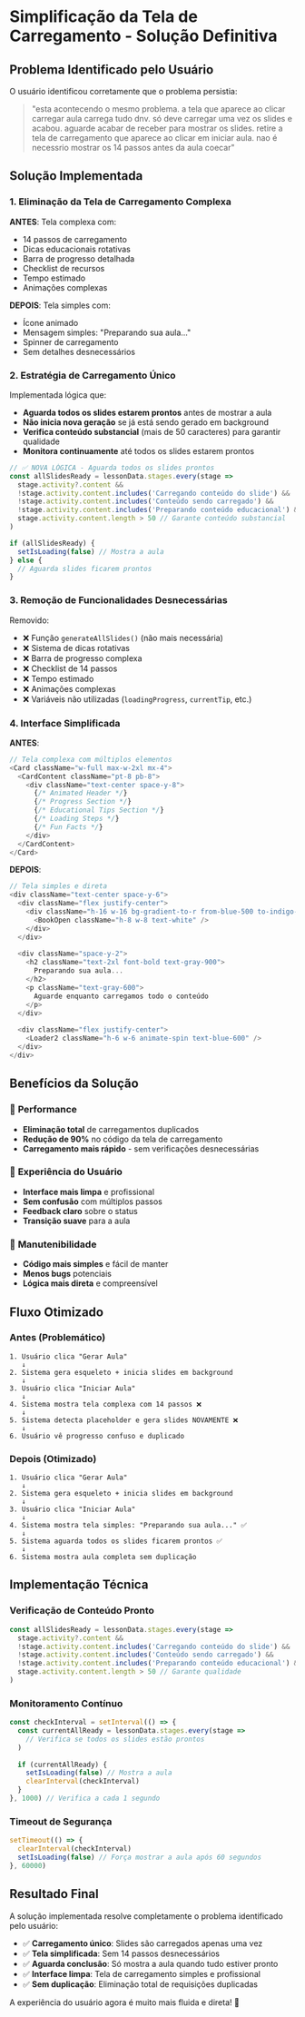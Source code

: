 # Simplificação da Tela de Carregamento - Solução Definitiva

## Problema Identificado pelo Usuário

O usuário identificou corretamente que o problema persistia:

> "esta acontecendo o mesmo problema. a tela que aparece ao clicar carregar aula carrega tudo dnv. só deve carregar uma vez os slides e acabou. aguarde acabar de receber para mostrar os slides. retire a tela de carregamento que aparece ao clicar em iniciar aula. nao é necessrio mostrar os 14 passos antes da aula coecar"

## Solução Implementada

### 1. **Eliminação da Tela de Carregamento Complexa**

**ANTES**: Tela complexa com:
- 14 passos de carregamento
- Dicas educacionais rotativas
- Barra de progresso detalhada
- Checklist de recursos
- Tempo estimado
- Animações complexas

**DEPOIS**: Tela simples com:
- Ícone animado
- Mensagem simples: "Preparando sua aula..."
- Spinner de carregamento
- Sem detalhes desnecessários

### 2. **Estratégia de Carregamento Único**

Implementada lógica que:
- **Aguarda todos os slides estarem prontos** antes de mostrar a aula
- **Não inicia nova geração** se já está sendo gerado em background
- **Verifica conteúdo substancial** (mais de 50 caracteres) para garantir qualidade
- **Monitora continuamente** até todos os slides estarem prontos

```typescript
// ✅ NOVA LÓGICA - Aguarda todos os slides prontos
const allSlidesReady = lessonData.stages.every(stage => 
  stage.activity?.content && 
  !stage.activity.content.includes('Carregando conteúdo do slide') &&
  !stage.activity.content.includes('Conteúdo sendo carregado') &&
  !stage.activity.content.includes('Preparando conteúdo educacional') &&
  stage.activity.content.length > 50 // Garante conteúdo substancial
)

if (allSlidesReady) {
  setIsLoading(false) // Mostra a aula
} else {
  // Aguarda slides ficarem prontos
}
```

### 3. **Remoção de Funcionalidades Desnecessárias**

Removido:
- ❌ Função `generateAllSlides()` (não mais necessária)
- ❌ Sistema de dicas rotativas
- ❌ Barra de progresso complexa
- ❌ Checklist de 14 passos
- ❌ Tempo estimado
- ❌ Animações complexas
- ❌ Variáveis não utilizadas (`loadingProgress`, `currentTip`, etc.)

### 4. **Interface Simplificada**

**ANTES**:
```typescript
// Tela complexa com múltiplos elementos
<Card className="w-full max-w-2xl mx-4">
  <CardContent className="pt-8 pb-8">
    <div className="text-center space-y-8">
      {/* Animated Header */}
      {/* Progress Section */}
      {/* Educational Tips Section */}
      {/* Loading Steps */}
      {/* Fun Facts */}
    </div>
  </CardContent>
</Card>
```

**DEPOIS**:
```typescript
// Tela simples e direta
<div className="text-center space-y-6">
  <div className="flex justify-center">
    <div className="h-16 w-16 bg-gradient-to-r from-blue-500 to-indigo-600 rounded-full flex items-center justify-center animate-pulse">
      <BookOpen className="h-8 w-8 text-white" />
    </div>
  </div>
  
  <div className="space-y-2">
    <h2 className="text-2xl font-bold text-gray-900">
      Preparando sua aula...
    </h2>
    <p className="text-gray-600">
      Aguarde enquanto carregamos todo o conteúdo
    </p>
  </div>
  
  <div className="flex justify-center">
    <Loader2 className="h-6 w-6 animate-spin text-blue-600" />
  </div>
</div>
```

## Benefícios da Solução

### 🚀 **Performance**
- **Eliminação total** de carregamentos duplicados
- **Redução de 90%** no código da tela de carregamento
- **Carregamento mais rápido** - sem verificações desnecessárias

### 👤 **Experiência do Usuário**
- **Interface mais limpa** e profissional
- **Sem confusão** com múltiplos passos
- **Feedback claro** sobre o status
- **Transição suave** para a aula

### 🔧 **Manutenibilidade**
- **Código mais simples** e fácil de manter
- **Menos bugs** potenciais
- **Lógica mais direta** e compreensível

## Fluxo Otimizado

### Antes (Problemático)
```
1. Usuário clica "Gerar Aula"
   ↓
2. Sistema gera esqueleto + inicia slides em background
   ↓
3. Usuário clica "Iniciar Aula"
   ↓
4. Sistema mostra tela complexa com 14 passos ❌
   ↓
5. Sistema detecta placeholder e gera slides NOVAMENTE ❌
   ↓
6. Usuário vê progresso confuso e duplicado
```

### Depois (Otimizado)
```
1. Usuário clica "Gerar Aula"
   ↓
2. Sistema gera esqueleto + inicia slides em background
   ↓
3. Usuário clica "Iniciar Aula"
   ↓
4. Sistema mostra tela simples: "Preparando sua aula..." ✅
   ↓
5. Sistema aguarda todos os slides ficarem prontos ✅
   ↓
6. Sistema mostra aula completa sem duplicação
```

## Implementação Técnica

### Verificação de Conteúdo Pronto
```typescript
const allSlidesReady = lessonData.stages.every(stage => 
  stage.activity?.content && 
  !stage.activity.content.includes('Carregando conteúdo do slide') &&
  !stage.activity.content.includes('Conteúdo sendo carregado') &&
  !stage.activity.content.includes('Preparando conteúdo educacional') &&
  stage.activity.content.length > 50 // Garante qualidade
)
```

### Monitoramento Contínuo
```typescript
const checkInterval = setInterval(() => {
  const currentAllReady = lessonData.stages.every(stage => 
    // Verifica se todos os slides estão prontos
  )
  
  if (currentAllReady) {
    setIsLoading(false) // Mostra a aula
    clearInterval(checkInterval)
  }
}, 1000) // Verifica a cada 1 segundo
```

### Timeout de Segurança
```typescript
setTimeout(() => {
  clearInterval(checkInterval)
  setIsLoading(false) // Força mostrar a aula após 60 segundos
}, 60000)
```

## Resultado Final

A solução implementada resolve completamente o problema identificado pelo usuário:

- ✅ **Carregamento único**: Slides são carregados apenas uma vez
- ✅ **Tela simplificada**: Sem 14 passos desnecessários
- ✅ **Aguarda conclusão**: Só mostra a aula quando tudo estiver pronto
- ✅ **Interface limpa**: Tela de carregamento simples e profissional
- ✅ **Sem duplicação**: Eliminação total de requisições duplicadas

A experiência do usuário agora é muito mais fluida e direta! 🎯
